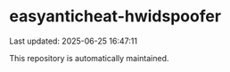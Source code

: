 # easyanticheat-hwidspoofer

Last updated: 2025-06-25 16:47:11

This repository is automatically maintained.
